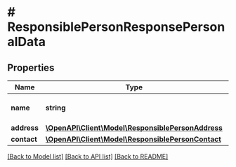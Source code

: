 # # ResponsiblePersonResponsePersonalData

## Properties

Name | Type | Description | Notes
------------ | ------------- | ------------- | -------------
**name** | **string** | Name of responsible person. | [optional]
**address** | [**\OpenAPI\Client\Model\ResponsiblePersonAddress**](ResponsiblePersonAddress.md) |  | [optional]
**contact** | [**\OpenAPI\Client\Model\ResponsiblePersonContact**](ResponsiblePersonContact.md) |  | [optional]

[[Back to Model list]](../../README.md#models) [[Back to API list]](../../README.md#endpoints) [[Back to README]](../../README.md)
